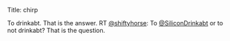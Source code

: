 Title: chirp

To drinkabt. That is the answer. RT <a href="http://twitter.com/shiftyhorse">@shiftyhorse</a>: To <a href="http://twitter.com/SiliconDrinkabt">@SiliconDrinkabt</a> or to not drinkabt? That is the question.
